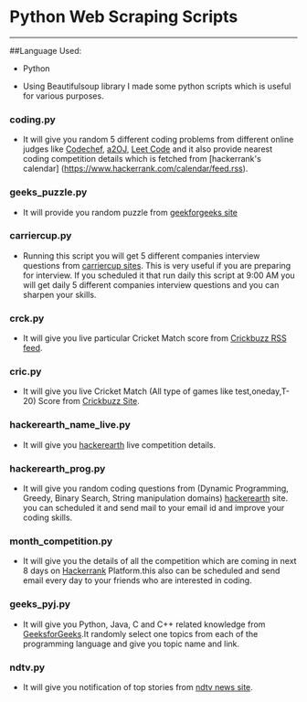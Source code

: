 # Python Web Scraping Scripts
----------


##Language Used:
* Python 

* Using Beautifulsoup library I made some python scripts which is useful for various purposes.

### coding.py
* It will give you random 5 different coding problems from different online judges like [Codechef](http://codechef.com), [a2OJ](http://a2oj.com), [Leet Code](http://leetcode.com) and it also provide nearest coding competition details which is fetched from [hackerrank's calendar] (https://www.hackerrank.com/calendar/feed.rss).

### geeks_puzzle.py
* It will provide you random puzzle from [geekforgeeks site](http://geeksquiz.com/category/articles/puzzle/)

### carriercup.py
* Running this script you will get 5 different companies interview questions from [carriercup sites](https://www.careercup.com/). This is very useful if you are preparing for interview. If you scheduled it that run daily this script at 9:00 AM you will get daily 5 different companies interview questions and you can sharpen your skills.
 
### crck.py
* It will give you live  particular Cricket Match score from [Crickbuzz RSS feed](http://static.cricinfo.com/rss/livescores.xml). 

### cric.py

* It will give you live Cricket Match (All type of games like test,oneday,T-20) Score from [Crickbuzz Site](http://www.cricbuzz.com/cricket-match/live-scores).

### hackerearth_name_live.py
* It will give you [hackerearth](https://www.hackerearth.com/challenges/) live competition details.

### hackerearth_prog.py

* It will give you random coding questions from (Dynamic Programming, Greedy, Binary Search, String manipulation domains) [hackerearth](https://www.hackerearth.com/challenges/) site. you can scheduled it and send mail to your email id and improve your coding skills.

### month_competition.py

* It will give you the details of all the competition which are coming in next 8 days on [Hackerrank](https://www.hackerrank.com/calendar/feed.rss) Platform.this also can be scheduled and send email every day to your friends who are interested in coding.

### geeks_pyj.py

* It will give you Python, Java, C and C++ related knowledge from [GeeksforGeeks](http://www.geeksforgeeks.org/).It randomly select one topics from each of the programming language and give you topic name and link.

### ndtv.py

* It will give you notification of top stories from [ndtv news site](http://www.ndtv.com/top-stories?pfrom=home-topstories).




